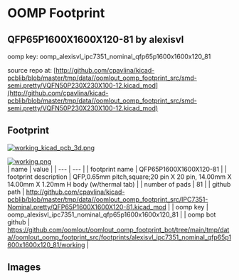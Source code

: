 # OOMP Footprint  
## QFP65P1600X1600X120-81  by alexisvl  
  
oomp key: oomp_alexisvl_ipc7351_nominal_qfp65p1600x1600x120_81  
  
source repo at: [http://github.com/cpavlina/kicad-pcblib/blob/master/tmp/data//oomlout_oomp_footprint_src/smd-semi.pretty/VQFN50P230X230X100-12.kicad_mod](http://github.com/cpavlina/kicad-pcblib/blob/master/tmp/data//oomlout_oomp_footprint_src/smd-semi.pretty/VQFN50P230X230X100-12.kicad_mod)  
## Footprint  
  
[![working_kicad_pcb_3d.png](working_kicad_pcb_3d_600.png)](working_kicad_pcb_3d.png)  
  
[![working.png](working_600.png)](working.png)  
| name | value | 
| --- | --- | 
| footprint name | QFP65P1600X1600X120-81 | 
| footprint description | QFP,0.65mm pitch,square;20 pin X 20 pin, 14.00mm X 14.00mm X 1.20mm H body (w/thermal tab) | 
| number of pads | 81 | 
| github path | http://github.com/cpavlina/kicad-pcblib/blob/master/tmp/data//oomlout_oomp_footprint_src/IPC7351-Nominal.pretty/QFP65P1600X1600X120-81.kicad_mod | 
| oomp key | oomp_alexisvl_ipc7351_nominal_qfp65p1600x1600x120_81 | 
| oomp bot github | https://github.com/oomlout/oomlout_oomp_footprint_bot/tree/main/tmp/data//oomlout_oomp_footprint_src/footprints/alexisvl_ipc7351_nominal_qfp65p1600x1600x120_81/working | 
## Images  
